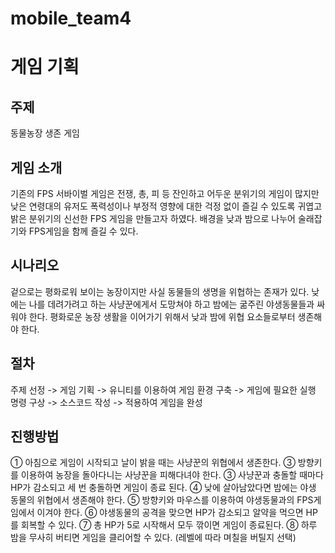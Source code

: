 # mobile_team4
# 게임 기획

## 주제
동물농장 생존 게임

## 게임 소개
기존의 FPS 서바이벌 게임은 전쟁, 총, 피 등 잔인하고 어두운 분위기의 게임이 많지만
낮은 연령대의 유저도 폭력성이나 부정적 영향에 대한 걱정 없이 즐길 수 있도록 귀엽고 밝은 분위기의 신선한 FPS 게임을 만들고자 하였다.
배경을 낮과 밤으로 나누어 술래잡기와 FPS게임을 함께 즐길 수 있다.

## 시나리오
겉으로는 평화로워 보이는 농장이지만 사실 동물들의 생명을 위협하는 존재가 있다.
낮에는 나를 데려가려고 하는 사냥꾼에게서 도망쳐야 하고 밤에는 굶주린 야생동물들과 싸워야 한다.
평화로운 농장 생활을 이어가기 위해서 낮과 밤에 위협 요소들로부터 생존해야 한다.

## 절차
주제 선정 -> 게임 기획 -> 유니티를 이용하여 게임 환경 구축 -> 게임에 필요한 실행 명령 구상 -> 소스코드 작성 -> 적용하여 게임을 완성

## 진행방법
① 아침으로 게임이 시작되고 날이 밝을 때는 사냥꾼의 위협에서 생존한다.
③ 방향키를 이용하여 농장을 돌아다니는 사냥꾼을 피해다녀야 한다.
③ 사냥꾼과 충돌할 때마다 HP가 감소되고 세 번 충돌하면 게임이 종료 된다.
④ 낮에 살아남았다면 밤에는 야생 동물의 위협에서 생존해야 한다.
⑤ 방향키와 마우스를 이용하여 야생동물과의 FPS게임에서 이겨야 한다.
⑥ 야생동물의 공격을 맞으면 HP가 감소되고 알약을 먹으면 HP를 회복할 수 있다.
⑦ 총 HP가 5로 시작해서 모두 깎이면 게임이 종료된다.
⑧ 하루 밤을 무사히 버티면 게임을 클리어할 수 있다. (레벨에 따라 며칠을 버틸지 선택)
